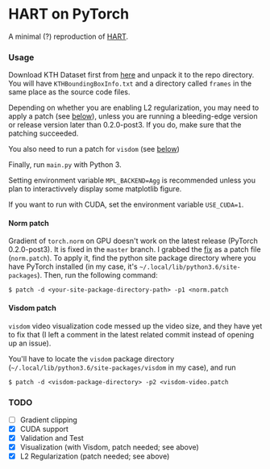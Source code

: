 HART on PyTorch
===

A minimal (?) reproduction of [HART](https://github.com/akosiorek/hart).

### Usage

Download KTH Dataset first from [here](https://drive.google.com/a/nyu.edu/file/d/1KBQFWWaUg1ePPX2EXietBtGL2kOf-QIU/view?usp=sharing)
and unpack it to the repo directory.
You will have `KTHBoundingBoxInfo.txt` and a directory called `frames` in the
same place as the source code files.

Depending on whether you are enabling L2 regularization, you may need to apply a patch (see [below](#norm-patch)),
unless you are running a bleeding-edge version or release version later than 0.2.0-post3.
If you do, make sure that the patching succeeded.

You also need to run a patch for `visdom` (see [below](#visdom-patch))

Finally, run `main.py` with Python 3.

Setting environment variable `MPL_BACKEND=Agg` is recommended unless you plan to interactivvely display some
matplotlib figure.

If you want to run with CUDA, set the environment variable `USE_CUDA=1`.

#### Norm patch

Gradient of `torch.norm` on GPU doesn't work on the latest release (PyTorch 0.2.0-post3).  It is fixed in
the `master` branch.  I grabbed the [fix](https://github.com/pytorch/pytorch/pull/2775) as a patch file
(`norm.patch`).  To apply it, find the python
site package directory where you have PyTorch installed (in my case, it's `~/.local/lib/python3.6/site-packages`).
Then, run the following command:

```
$ patch -d <your-site-package-directory-path> -p1 <norm.patch
```

#### Visdom patch

`visdom` video visualization code messed up the video size, and they have yet to fix that (I left a comment in the
latest related commit instead of opening up an issue).

You'll have to locate the `visdom` package directory (`~/.local/lib/python3.6/site-packages/visdom` in my case),
and run

```
$ patch -d <visdom-package-directory> -p2 <visdom-video.patch
```

### TODO

- [ ] Gradient clipping
- [x] CUDA support
- [x] Validation and Test
- [x] Visualization (with Visdom, patch needed; see above)
- [x] L2 Regularization (patch needed; see above)
